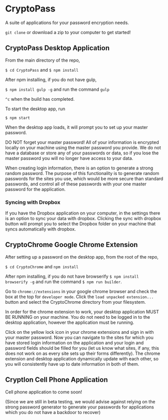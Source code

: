 # CryptoPass

A suite of applications for your password encryption needs.

`git clone` or download a zip to your computer to get started!

## CryptoPass Desktop Application

From the main directory of the repo,

`$ cd CryptoPass` and `$ npm install`

After npm installing, if you do not have gulp,

`$ npm install gulp -g` and run the command `gulp`

`^c` when the build has completed.

To start the desktop app, run

`$ npm start`

When the desktop app loads, it will prompt you to set up your master password.

DO NOT forget your master password! All of your information is encrypted locally on your machine using the master password you provide. We do not have a database or store any of your passwords or data, so if you lose the master password you will no longer have access to your data.

When creating login information, there is an option to generate a strong random password. The purpose of this functionality is to generate random passwords for the sites you use, which would be more secure than standard passwords, and control all of these passwords with your one master password for the application.

### Syncing with Dropbox

If you have the Dropbox application on your computer, in the settings there is an option to sync your data with dropbox.
Clicking the sync with dropbox button will prompt you to select the Dropbox folder on your machine that syncs automatically with dropbox.

## CryptoChrome Google Chrome Extension

After setting up a password on the desktop app, from the root of the repo,

`$ cd CryptoChrome` and `npm install`

After npm installing, if you do not have browserify
`$ npm install browserify -g` and run the command `$ npm run builder`.

Go to `chrome://extensions` in your google chrome browser and check the box at the top for `developer mode`.
Click the `load unpacked extension...` button and select the CryptoChrome directory from your filesystem.

In order for the chrome extension to work, your desktop application MUST BE RUNNING on your machine. You do not need to be logged in to the desktop application, however the application must be running.

Click on the yellow lock icon in your chrome extensions and sign in with your master password. Now you can navigate to the sites for which you have stored login information on the application and your login and password fields should be filled for you (let us know what sites, if any, this does not work on as every site sets up their forms differently).
The chrome extension and desktop application dynamically update with each other, so you will consistently have up to date information in both of them.

## CryptIon Cell Phone Application

Cell phone application to come soon!

(Since we are still in beta testing, we would advise against relying on the strong password generator to generate your passwords for applications which you do not have a backdoor to recover)
